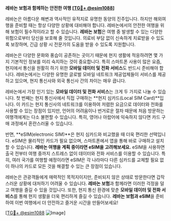 **레바논 보험과 함께하는 안전한 여행 [[TG💪+ @esim1088](https://t.me/s/esim1088)]**

레바논은 아름다운 해변과 역사적인 유적지로 유명한 동양의 진주입니다. 하지만 해외여행을 준비할 때는 항상 다양한 상황에 대비해야 합니다. 레바논에서의 안전한 여행을 위해 보험이 필수적이라고 할 수 있습니다. **레바논 보험**은 여행 중 발생할 수 있는 다양한 위험으로부터 당신을 보호해 줄 것입니다. 의료비 부담 없이 신속하게 치료받을 수 있도록 보장하며, 긴급 상황 시 전문가의 도움을 받을 수 있도록 지원합니다.

레바논은 다양한 문화와 풍습이 공존하는 곳이기 때문에 현지 생활에 적응하려면 몇 가지 기본적인 정보를 미리 숙지하는 것이 중요합니다. 특히 스마트폰 사용이 많은 요즘, 현지에서 통신을 원활히 하기 위한 **모바일 데이터 및 전화 서비스**도 반드시 준비해야 합니다. 레바논에서는 다양한 유명한 글로벌 모바일 네트워크 제공업체들이 서비스를 제공하고 있으며, 현지 통신사와 외국 통신사 간의 차이는 매우 큽니다.

레바논에서 가장 인기 있는 **모바일 데이터 및 전화 서비스**는 크게 두 가지로 나눌 수 있습니다. 첫 번째는 현지 통신사에서 직접 구매하는 **현지 심카드(Local SIM Card)**입니다. 이 카드는 현지 통신사의 네트워크를 이용하여 저렴한 요금으로 데이터와 전화를 사용할 수 있는 장점이 있지만, 언어의 어려움이나 번거로운 절차 때문에 처음 방문하는 여행객에게는 다소 불편할 수 있습니다. 특히, 영어나 아랍어에 익숙하지 않다면 카드 구매 과정에서 혼란스러울 수 있습니다.

반면, **eSIM(electronic SIM)**은 현지 심카드와 비교했을 때 더욱 편리한 선택입니다. eSIM은 물리적인 카드가 필요 없으며, 스마트폰에서 앱을 통해 바로 구매하고 설치할 수 있습니다. **레바논 여행을 계획 중이라면 eSIM을 고려해보세요.** eSIM을 사용하면 출국 전부터 여행 중까지 스트레스 없이 데이터와 전화 서비스를 이용할 수 있습니다. 특히, 여러 국가를 여행할 예정이라면 eSIM은 각 나라마다 다른 심카드를 교체할 필요 없이 하나의 카드로 모든 것을 해결할 수 있는 큰 장점이 있습니다.

레바논은 관광객들에게 매력적인 목적지이지만, 준비되지 않은 상태로 방문한다면 갑작스러운 상황에 대처하기 어려울 수 있습니다. **레바논 보험**과 함께라면 이러한 걱정을 덜고 여행을 즐길 수 있을 것입니다. 또한, 현지 통신 환경에 맞춘 **모바일 데이터 및 전화 서비스**를 통해 현지 생활을 더욱 편리하게 즐길 수 있습니다. **레바논 보험과 eSIM**을 준비하여 이번 여행에서 더 안전하고 즐거운 시간을 만들어보세요!

[[TG💪+ @esim1088](https://t.me/s/esim1088) ![Image](https://i.postimg.cc/Y0z9fWf4/image.png)]